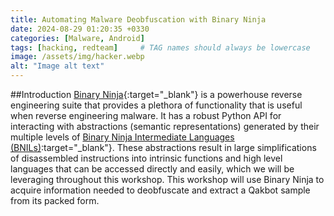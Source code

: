 ```yaml
---
title: Automating Malware Deobfuscation with Binary Ninja
date: 2024-08-29 01:20:35 +0330
categories: [Malware, Android]
tags: [hacking, redteam]     # TAG names should always be lowercase
image: /assets/img/hacker.webp
alt: "Image alt text"
---
```


##Introduction
[Binary Ninja](https://binary.ninja/){:target="_blank"} is a powerhouse reverse engineering suite that provides a plethora of functionality that is useful when reverse engineering malware. It has a robust Python API for interacting with abstractions (semantic representations) generated by their multiple levels of [Binary Ninja Intermediate Languages (BNILs)](https://docs.binary.ninja/dev/bnil-overview.html):target="_blank"}. These abstractions result in large simplifications of disassembled instructions into intrinsic functions and high level languages that can be accessed directly and easily, which we will be leveraging throughout this workshop.
This workshop will use Binary Ninja to acquire information needed to deobfuscate and extract a Qakbot sample from its packed form.